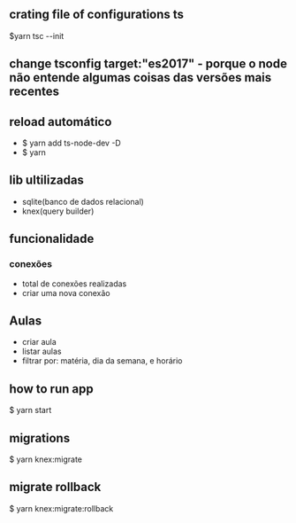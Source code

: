## crating file of configurations ts

$yarn tsc --init

## change tsconfig target:"es2017" - porque o node não entende algumas coisas das versões mais recentes


## reload automático
- $ yarn add ts-node-dev -D 
- $ yarn 


## lib ultilizadas
- sqlite(banco de dados relacional)
- knex(query builder)


## funcionalidade 
  ### conexões
  - total de conexões realizadas
  - criar uma nova conexão 
  
  ## Aulas 
  - criar aula
  - listar aulas 
   - filtrar por: matéria, dia da semana, e horário


   ## how to run app
   $ yarn start 

   ## migrations 
   $ yarn knex:migrate

   ## migrate rollback 
   $ yarn knex:migrate:rollback
